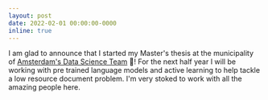 ```yaml
---
layout: post
date: 2022-02-01 00:00:00-0000
inline: true
---
```


I am glad to announce that I started my Master's thesis at the municipality of [Amsterdam's Data Science Team](https://www.amsterdamintelligence.com/) 🎊! 
For the next half year I will be working with pre trained language models and active learning to help tackle a low resource document problem.
I'm very stoked to work with all the amazing people here.